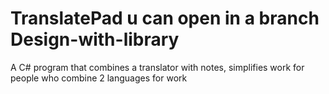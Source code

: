 # TranslatePad u can open in a branch Design-with-library
A C# program that combines a translator with notes, simplifies work for people who combine 2 languages for work
